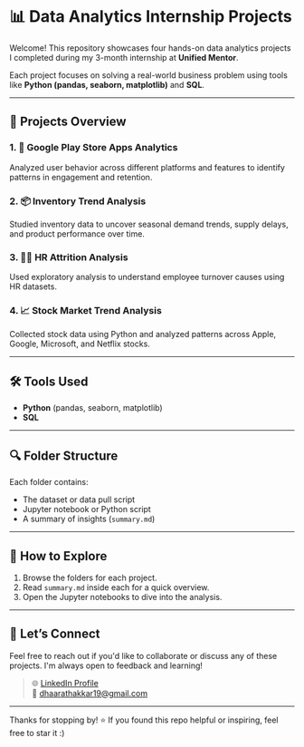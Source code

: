 # 📊 Data Analytics Internship Projects

Welcome! This repository showcases four hands-on data analytics projects I completed during my 3-month internship at **Unified Mentor**.

Each project focuses on solving a real-world business problem using tools like **Python (pandas, seaborn, matplotlib)** and **SQL**.

---

## 📁 Projects Overview

### 1. 📱 Google Play Store Apps Analytics
Analyzed user behavior across different platforms and features to identify patterns in engagement and retention.

### 2. 📦 Inventory Trend Analysis
Studied inventory data to uncover seasonal demand trends, supply delays, and product performance over time.

### 3. 🧑‍💼 HR Attrition Analysis
Used exploratory analysis to understand employee turnover causes using HR datasets.

### 4. 📈 Stock Market Trend Analysis
Collected stock data using Python and analyzed patterns across Apple, Google, Microsoft, and Netflix stocks.

---

## 🛠️ Tools Used

- **Python** (pandas, seaborn, matplotlib)
- **SQL**

---

## 🔍 Folder Structure

Each folder contains:
- The dataset or data pull script
- Jupyter notebook or Python script
- A summary of insights (`summary.md`)

---

## 👀 How to Explore

1. Browse the folders for each project.
2. Read `summary.md` inside each for a quick overview.
3. Open the Jupyter notebooks to dive into the analysis.

---

## 🤝 Let’s Connect

Feel free to reach out if you'd like to collaborate or discuss any of these projects. I'm always open to feedback and learning!

> 🌐 [LinkedIn Profile](www.linkedin.com/in/dhaara-thakkar)  
> 📧 dhaarathakkar19@gmail.com

---

Thanks for stopping by! ⭐ If you found this repo helpful or inspiring, feel free to star it :)
